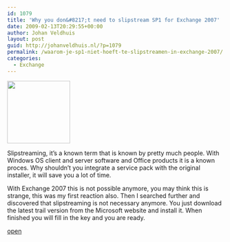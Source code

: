 ```yaml
---
id: 1079
title: 'Why you don&#8217;t need to slipstream SP1 for Exchange 2007'
date: 2009-02-13T20:29:55+00:00
author: Johan Veldhuis
layout: post
guid: http://johanveldhuis.nl/?p=1079
permalink: /waarom-je-sp1-niet-hoeft-te-slipstreamen-in-exchange-2007/
categories:
  - Exchange
---
```

[<img class="alignnone size-thumbnail wp-image-1080" title="Exchange 2007 logo" src="https://i1.wp.com/johanveldhuis.nl/wp-content/uploads/2009/02/e12icon_thumb5b55d.png?resize=146%2C145" alt="" width="146" height="145" data-recalc-dims="1" />](https://i1.wp.com/johanveldhuis.nl/wp-content/uploads/2009/02/e12icon_thumb5b55d.png)

Slipstreaming, it&#8217;s a known term that is known by pretty much people. With Windows OS client and server software and Office products it is a known proces. Why shouldn&#8217;t you integrate a service pack with the original installer, it will save you a lot of time.

With Exchange 2007 this is not possible anymore, you may think this is strange, this was my first reaction also. Then I searched further and discovered that slipstreaming is not necessary anymore. You just download the latest trail version from the Microsoft website and install it. When finished you will fill in the key and you are ready.

<a href="http://technet.microsoft.com/en-us/library/bb232170.aspx" target="_blank">open</a>